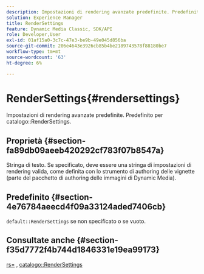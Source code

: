 ```yaml
---
description: Impostazioni di rendering avanzate predefinite. Predefinito per le impostazioni RenderSettings del catalogo.
solution: Experience Manager
title: RenderSettings
feature: Dynamic Media Classic, SDK/API
role: Developer,User
exl-id: 01af15a0-3c7c-47e3-be9b-49e045d856ba
source-git-commit: 206e4643e3926cb85b4be2189743578f88180be7
workflow-type: tm+mt
source-wordcount: '63'
ht-degree: 6%

---
```


# RenderSettings{#rendersettings}

Impostazioni di rendering avanzate predefinite. Predefinito per catalogo::RenderSettings.

## Proprietà {#section-fa89db09aeeb420292cf783f07b8547a}

Stringa di testo. Se specificato, deve essere una stringa di impostazioni di rendering valida, come definita con lo strumento di authoring delle vignette (parte del pacchetto di authoring delle immagini di Dynamic Media).

## Predefinito {#section-4e76784aeecd4f09a33124aded7406cb}

`default::RenderSettings` se non specificato o se vuoto.

## Consultate anche {#section-f35d7772f4b744d1846331e19ea99173}

[rs=](../../../../../ir-api/http-protocol/image-rendering-api-ref/c-ir-http-protocol-ref/c-ir-http-protocol-command-reference/r-ir-rs.md#reference-d20cefaaa6cd4f449d1591c87959b4cf) ,  [catalogo::RenderSettings](../../../../../ir-api/material-cat/image-rendering-api-ref/c-ir-material-catalog/c-ir-attributes-reference/r-ir-rendersettings.md#reference-f3ae5e18095d40b2a8edef957dd82fbd)
